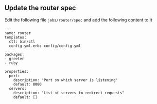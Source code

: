 ## Update the router spec

Edit the following file `jobs/router/spec` and add the following content to it

```
---
name: router
templates:
  ctl: bin/ctl
  config.yml.erb: config/config.yml

packages:
- greeter
- ruby

properties:
  port:
    description: "Port on which server is listening"
    default: 8080
  servers:
    description: "List of servers to redirect requests"
    default: []
```
